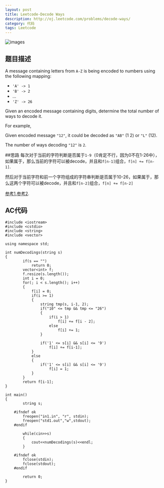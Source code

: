 ```yaml
---
layout: post
title: Leetcode-Decode Ways 
description: http://oj.leetcode.com/problems/decode-ways/
category: 代码
tags: Leetcode
---
```

![images](http://media-cache-ak0.pinimg.com/736x/03/51/f8/0351f885936b7d1b71e36a9b22d24336.jpg)
## 题目描述

A message containing letters from `A-Z` is being encoded to numbers using the following mapping:

*   `'A' -> 1`
*   `'B' -> 2`
*   ...
*   `'Z' -> 26`

Given an encoded message containing digits, determine the total number of ways to decode it.

For example,

Given encoded message `"12"`, it could be decoded as `"AB"` (1 2) or `"L"` (12).

The number of ways decoding `"12"` is `2`.


##思路
每次对于当前的字符判断是否属于`1-9`（0肯定不行，因为0不在1-26中），如果属于，那么当前的字符可以被decode，并且和`f[n-1]`组合，`f[n] += f[n-1]`.

然后对于当前字符和前一个字符组成的字符串判断是否属于10-26，如果属于，那么这两个字符可以被decode，并且和`f[n-2]`组合，`f[n] += f[n-2]`

[参考1](http://blog.csdn.net/xshalk/article/details/8186146),[参考2](http://blog.csdn.net/nandawys/article/details/9260107).


## AC代码

    #include <iostream>
    #include <cstdio>
    #include <string>
    #include <vector>
    
    using namespace std;
    
    int numDecodings(string s)
    {
        	if(s == "")
        		return 0;
        	vector<int> f;
        	f.resize(s.length());
        	int i = 0;
        	for(; i < s.length(); i++)
        	{
        		f[i] = 0;
        		if(i >= 1)
        		{
        			string tmp(s, i-1, 2);
        			if("10" <= tmp && tmp <= "26")
        			{
        				if(i > 1)
        					f[i] += f[i - 2];
        				else
        					f[i] += 1;
        			}
        
        			if('1' <= s[i] && s[i] <= '9')
        				f[i] += f[i-1];
        		}
        		else
        		{
        			if('1' <= s[i] && s[i] <= '9')
        				f[i] = 1;
        		}
        	}
        	return f[i-1];
    }
    
    int main()
    {
        	string s;
        
        #ifndef ok
        	freopen("in1.in", "r", stdin);
        	freopen("std1.out","w",stdout);
        #endif
        
        	while(cin>>s)
        	{
        		cout<<numDecodings(s)<<endl;
        	}
        
        #ifndef ok
        	fclose(stdin);
        	fclose(stdout);
        #endif
        
        	return 0;
    }
    